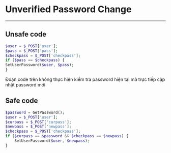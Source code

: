 # Unverified Password Change

<hr>

## Unsafe code

```php
$user = $_POST['user'];
$pass = $_POST['pass'];
$checkpass = $_POST['checkpass'];
if ($pass == $checkpass) {
SetUserPassword($user, $pass);
}
```

Đoạn code trên không thực hiện kiểm tra password hiện tại mà trực tiếp cập nhật password mới

## Safe code

```php
$password = GetPassword();
$user = $_POST['user'];
$curpass = $_POST['curpass'];
$newpass = $_POST['newpass'];
$checkpass = $_POST['checkpass'];
if ($curpass == $password && $checkpass == $newpass) {
    SetUserPassword($user, $newpass);
}
```